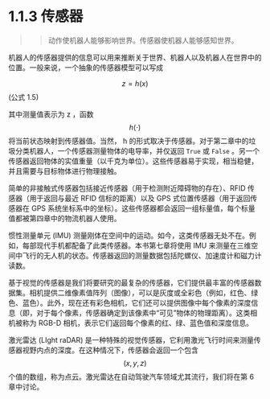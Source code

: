 # 1.1.3 传感器

>
>
> > 动作使机器人能够影响世界。传感器使机器人能够感知世界。

机器人的传感器提供的信息可以用来推断关于世界、机器人以及机器人在世界中的位置。一般来说，一个抽象的传感器模型可以写成

$$z=h(x)$$ (公式 1.5)

其中测量值表示为 z ，函数 $$h(\cdot)$$ 将当前状态映射到传感器值。当然， h 的形式取决于传感器。对于第二章中的垃圾分类机器人，一个传感器测量物体的电导率，并仅返回 `True` 或 `False` 。另一个传感器返回物体的实值重量（以千克为单位）。这些传感器易于实现，相当稳健，并且需要与目标物体进行物理接触。

简单的非接触式传感器包括接近传感器（用于检测附近障碍物的存在）、RFID 传感器（用于返回与最近 RFID 信标的距离）以及 GPS 式位置传感器（用于返回传感器在 GPS 系统坐标系中的坐标）。这些传感器都会返回一组标量值，每个标量值都被第四章中的物流机器人使用。

惯性测量单元 (IMU) 测量刚体在空间中的运动。如今，这类传感器无处不在。例如，每部现代手机都配备了此类传感器。本书第七章将使用 IMU 来测量在三维空间中飞行的无人机的状态。传感器返回的测量数据包括陀螺仪、加速度计和磁力计读数。

基于视觉的传感器是我们将要研究的最复杂的传感器，它们提供最丰富的传感器数据集。相机提供二维像素值阵列（图像），可以是灰度或全彩色（例如，红色、绿色、蓝色）。此外，现在还有彩色相机，它们还可以提供图像中每个像素的深度信息（即，对于每个像素，传感器确定到该像素中“可见”物体的物理距离）。这类相机被称为 RGB-D 相机，表示它们返回每个像素的红、绿、蓝色值和深度信息。

激光雷达 (LIght raDAR) 是一种特殊的视觉传感器，它利用激光飞行时间来测量传感器视野内点的深度。在这种情况下，传感器会返回一个包含$$(x,y,z)$$个值的数组，称为点云。激光雷达在自动驾驶汽车领域尤其流行，我们将在第 6 章中讨论。
